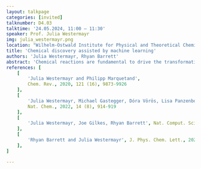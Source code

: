```yaml
---
layout: talkpage
categories: [invited]
talknumber: D4.03
talktime: '24.05.2024, 11:00 – 11:30'
speaker: Prof. Julia Westermayr
img: julia_westermayr.png
location: "Wilhelm-Ostwald Institute for Physical and Theoretical Chemistry, Faculty of Chemistry and Mineralogy, Leipzig University, Johannisallee 29, 04103 Leipzig, Germany<br><br> Center for Scalable Data Analytics and Artificial Intelligence (ScaDS.AI), Dresden/Leipzig, Humboldtstraße 25, 04105 Leipzig, Germany"
title: 'Chemical discovery assisted by machine learning'
authors: 'Julia Westermayr, Rhyan Barrett'
abstract: 'Chemical reactions are fundamental to drive the transformation of matter and are pivotal across diverse domains like medicine, materials science, and energy generation. In this talk, we will explore the potential of machine learning algorithms to explore the discovery of chemical reactions in their ground and excited states. Specifically, we will illustrate the proficiency of deep neural networks in accelerating the prediction of excited-state properties, thereby enhancing our understanding of the photochemical processes [1,2,3]. Additionally, we will showcase the efficiency of reinforcement learning in expediting exploration through the vast expanse of chemical (structure) space [4].'
references: [
    [
        'Julia Westermayr and Philipp Marquetand',
        Chem. Rev., 2020, 121 (16), 9873-9926
    ],
    [
        'Julia Westermayr, Michael Gastegger, Dóra Vörös, Lisa Panzenboeck, Florian Joerg, Leticia González, and Philipp Marquetand',
        Nat. Chem., 2022, 14 (8), 914-919
    ],
    [
        'Julia Westermayr, Joe Gilkes, Rhyan Barrett', Nat. Comput. Sci, 2023, 3 (2), 139-148
    ],
    [
        'Rhyan Barrett and Julia Westermayr', J. Phys. Chem. Lett., 2024, 15, 349-356
    ],
]

---
```

